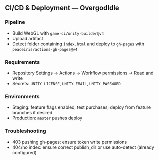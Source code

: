 ## CI/CD & Deployment — OvergodIdle

### Pipeline
- Build WebGL with `game-ci/unity-builder@v4`
- Upload artifact
- Detect folder containing `index.html` and deploy to `gh-pages` with `peaceiris/actions-gh-pages@v4`

### Requirements
- Repository Settings → Actions → Workflow permissions → Read and write
- Secrets: `UNITY_LICENSE`, `UNITY_EMAIL`, `UNITY_PASSWORD`

### Environments
- Staging: feature flags enabled, test purchases; deploy from feature branches if desired
- Production: `master` pushes deploy

### Troubleshooting
- 403 pushing gh-pages: ensure token write permissions
- 404/no index: ensure correct publish_dir or use auto-detect (already configured)


